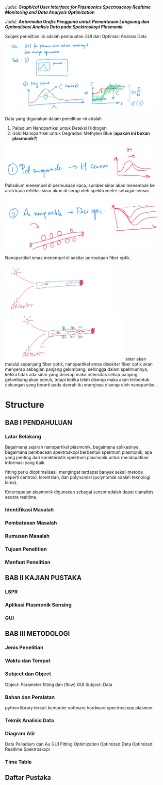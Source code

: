 *Judul: **Graphical User Interface for Plasmonics Spectroscooy Realtime Monitoring and Data Analysis Optimization***

*Judul: **Antarmuka Grafis Pengguna untuk Pemantauan Langsung dan Optimalisasi Analisis Data pada Spektroskopi Plasmonik***

Subjek penelitian ini adalah pembuatan GUI dan Optimasi Analisis Data
![6e77764ce7fdcae3a022f803c1c321a4.png](../../../../_resources/6e77764ce7fdcae3a022f803c1c321a4.png)

Data yang digunakan dalam penelitian ini adalah 
1. Palladium Nanopartikel untuk Deteksi Hidrogen	
2. Gold Nanopartikel untuk Degradasi Methylen Blue (**apakah ini bukan plasmonik?**)

![99ef027e30d5cca8dd24728771c624c6.png](../../../../_resources/99ef027e30d5cca8dd24728771c624c6.png)
Palladium menempel di permukaan kaca, sumber sinar akan menembak ke arah kaca refleksi sinar akan di serap oleh spektrometer sebagai sensor. 

![c686bfcb0e5d86d3882c0bfaccf1c2ee.png](../../../../_resources/c686bfcb0e5d86d3882c0bfaccf1c2ee.png)
Nanopartikel emas menempel di sekitar permukaan fiber optik. 

![2932a40c99311be913b9f4129e7af40c.png](../../../../_resources/2932a40c99311be913b9f4129e7af40c.png)
![aadba1a4f319c9403b473f52615cb73a.png](../../../../_resources/aadba1a4f319c9403b473f52615cb73a.png)
sinar akan melalui sepanjang fiber optik, nanopartikel emas disekitar fiber optik akan menyerap sebagian panjang gelombang. sehingga dalam spektrumnya, ketika tidak ada sinar yang diserap maka intensitas setiap panjang gelombang akan penuh, tetapi ketika telah diserap maka akan terbentuk cekungan yang berarti pada daerah itu energinya diserap oleh nanopartikel. 

# Structure
## BAB I PENDAHULUAN
### Latar Belakang
Bagaimana sejarah nanopartikel plasmonik, bagaimana aplikasinya, bagaimana pembacaan spektroskopi berbentuk spektrum plasmonik, apa yang penting dari karakteristik spektrum plasmonik untuk mendapatkan informasi yang baik. 

fitting perlu dioptimalisasi, mengingat terdapat banyak sekali metode seperti centroid, lorentzian, dan polynomial (polynomial adalah teknologi lama).

Ketercapaian plasmonik digunakan sebagai sensor adalah dapat dianalisis secara realtime. 
### Identifikasi Masalah
### Pembatasan Masalah
### Rumusan Masalah
### Tujuan Penelitian
### Manfaat Penelitian

## BAB II KAJIAN PUSTAKA
### LSPR
### Aplikasi Plasmonik Sensing
### GUI

## BAB III METODOLOGI
### Jenis Penelitian
### Waktu dan Tempat 
### Subject dan Object 
Object: Parameter fitting dan (flow) GUI
Subject: Data
### Bahan dan Peralatan
python
library terkait
komputer software hardware
spectroscopy
plasmon
### Teknik Analisis Data
### Diagram Alir
Data Palladium dan Au
GUI
Fitting Optimization
Optimized Data
Optimized Realtime Spektroskopi
### Time Table

## Daftar Pustaka